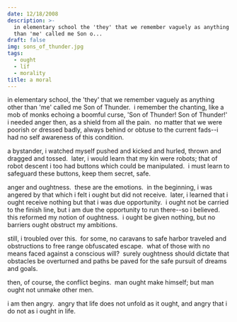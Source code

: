 ```yaml
---
date: 12/18/2008
description: >-
  in elementary school the 'they' that we remember vaguely as anything other
  than 'me' called me Son o...
draft: false
img: sons_of_thunder.jpg
tags:
  - ought
  - lïf
  - morality
title: a moral
---
```


in elementary school, the 'they' that we remember vaguely as anything other than 'me' called me Son of Thunder.  i remember the chanting, like a mob of monks echoing a boomful curse, 'Son of Thunder! Son of Thunder!' i needed anger then, as a shield from all the pain.  no matter that we were poorish or dressed badly, always behind or obtuse to the current fads--i had no self awareness of this condition.

a bystander, i watched myself pushed and kicked and hurled, thrown and dragged and tossed.  later, i would learn that my kin were robots; that of robot descent i too had buttons which could be manipulated.  i must learn to safeguard these buttons, keep them secret, safe.

anger and oughtness.  these are the emotions.  in the beginning, i was angered by that which i felt i ought but did not receive.  later, i learned that i ought receive nothing but that i was due opportunity.  i ought not be carried to the finish line, but i am due the opportunity to run there--so i believed.  this reformed my notion of oughtness.  i ought be given nothing, but no barriers ought obstruct my ambitions.

still, i troubled over this.  for some, no caravans to safe harbor traveled and obstructions to free range obfuscated escape.  what of those with no means faced against a conscious will?  surely oughtness should dictate that obstacles be overturned and paths be paved for the safe pursuit of dreams and goals.

then, of course, the conflict begins.  man ought make himself; but man ought not unmake other men.

i am then angry.  angry that life does not unfold as it ought, and angry that i do not as i ought in life.
